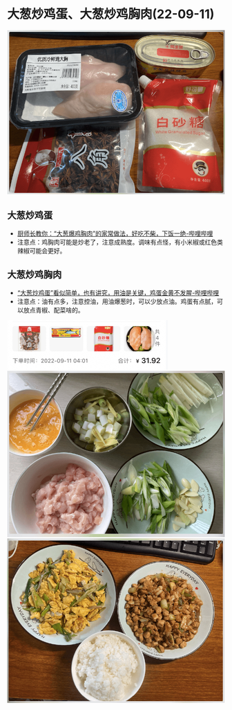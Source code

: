 # 大葱炒鸡蛋、大葱炒鸡胸肉(22-09-11)

![22-09-11-01.png](/images/food/22-09-11-01.png)

## 大葱炒鸡蛋

- [厨师长教你：“大葱爆鸡胸肉”的家常做法，好吃不柴，下饭一绝-哔哩哔哩](https://b23.tv/7AzUKb8)
- 注意点：鸡胸肉可能是炒老了，注意成熟度。调味有点怪，有小米椒或红色类辣椒可能会更好。

## 大葱炒鸡胸肉

- [“大葱炒鸡蛋”看似简单，也有讲究，用油是关键，鸡蛋金黄不发腥-哔哩哔哩](https://b23.tv/fqH1vtD)
- 注意点：油有点多，注意控油，用油爆葱时，可以少放点油。鸡蛋有点腻，可以放点青椒、配菜啥的。

![22-09-11-02.png](/images/food/22-09-11-02.png)
![22-09-11-03.png](/images/food/22-09-11-03.png)
![22-09-11-04.png](/images/food/22-09-11-04.png)